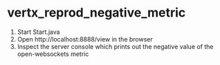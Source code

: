 # vertx_reprod_negative_metric
1. Start Start.java
2. Open http://localhost:8888/view in the browser
3. Inspect the server console which prints out the negative value of the open-websockets metric
